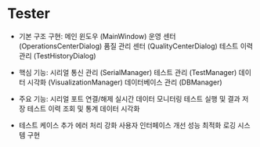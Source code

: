 # Tester
- 기본 구조 구현:
메인 윈도우 (MainWindow)
운영 센터 (OperationsCenterDialog)
품질 관리 센터 (QualityCenterDialog)
테스트 이력 관리 (TestHistoryDialog)

- 핵심 기능:
시리얼 통신 관리 (SerialManager)
테스트 관리 (TestManager)
데이터 시각화 (VisualizationManager)
데이터베이스 관리 (DBManager)

- 주요 기능:
시리얼 포트 연결/해제
실시간 데이터 모니터링
테스트 실행 및 결과 저장
테스트 이력 조회 및 통계
데이터 시각화

- 테스트 케이스 추가
에러 처리 강화
사용자 인터페이스 개선
성능 최적화
로깅 시스템 구현
